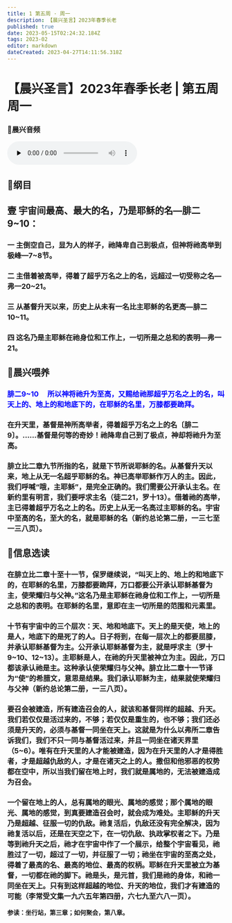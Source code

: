 ```yaml
---
title: 1 第五周 · 周一
description: 【晨兴圣言】2023年春季长老
published: true
date: 2023-05-15T02:24:32.184Z
tags: 2023-02
editor: markdown
dateCreated: 2023-04-27T14:11:56.318Z
---
```


# 【晨兴圣言】2023年春季长老 | 第五周周一
### 🎵晨兴音频
<audio id="audio" controls="" preload="none">
      <source id="mp3" src="/2023-02/week5/week5day1.mp3">
</audio>

<!-- Google tag (gtag.js) -->
<script async src="https://www.googletagmanager.com/gtag/js?id=G-1P8709Z16T"></script>
<script>
  window.dataLayer = window.dataLayer || [];
  function gtag(){dataLayer.push(arguments);}
  gtag('js', new Date());

  gtag('config', 'G-1P8709Z16T');
</script>
## 📙纲目

## **壹	宇宙间最高、最大的名，乃是耶稣的名—腓二9~10：**

### 一	主倒空自己，显为人的样子，祂降卑自己到极点，但神将祂高举到极峰—7~8节。

### 二	主借着被高举，得着了超乎万名之上的名，远超过一切受称之名—弗一20~21。

### 三	从基督升天以来，历史上从未有一名比主耶稣的名更高—腓二10~11。

### 四	这名乃是主耶稣在祂身位和工作上，一切所是之总和的表明—弗一21。

## 📙晨兴喂养

### <font color=blue> **腓二9~10&emsp; 所以神将祂升为至高，又赐给祂那超乎万名之上的名，叫天上的、地上的和地底下的，在耶稣的名里，万膝都要跪拜。**</font>

### 在升天里，基督是神所高举者，得着超乎万名之上的名〔腓二9〕。……基督是何等的奇妙！祂降卑自己到了极点，神却将祂升为至高。

### 腓立比二章九节所指的名，就是下节所说耶稣的名。从基督升天以来，地上从无一名超乎耶稣的名。神已高举耶稣作万人的主。因此，我们呼喊“哦，主耶稣”，是完全正确的。我们需要公开承认主名。在新约里有明言，我们要呼求主名（徒二21，罗十13）。借着祂的高举，主已得着超乎万名之上的名。历史上从无一名高过主耶稣的名。宇宙中至高的名，至大的名，就是耶稣的名（新约总论第二册，一三七至一三八页）。

## 📙信息选读

### 在腓立比二章十至十一节，保罗继续说，“叫天上的、地上的和地底下的，在耶稣的名里，万膝都要跪拜，万口都要公开承认耶稣基督为主，使荣耀归与父神。”这名乃是主耶稣在祂身位和工作上，一切所是之总和的表明。在耶稣的名里，意即在主一切所是的范围和元素里。

### 十节有宇宙中的三个层次：天、地和地底下。天上的是天使，地上的是人，地底下的是死了的人。日子将到，在每一层次上的都要屈膝，并承认耶稣基督为主。公开承认耶稣基督为主，就是呼求主（罗十9~10、12~13）。主耶稣是人，在祂的升天里被神立为主。因此，万口都该承认祂是主。这种承认使荣耀归与父神。腓立比二章十一节译为“使”的希腊文，意思是结果。我们承认耶稣为主，结果就使荣耀归与父神（新约总论第二册，一三八页）。

### 要召会被建造，所有建造召会的人，就该和基督同样的超越、升天。我们若仅仅是活过来的，不够；若仅仅是重生的，也不够；我们还必须是升天的，必须与基督一同坐在天上。这就是为什么以弗所二章告诉我们，我们不只一同与基督活过来，并且一同坐在诸天界里（5~6）。唯有在升天里的人才能被建造，因为在升天里的人才是得胜者，才是超越仇敌的人，才是在诸天之上的人。撒但和他邪恶的权势都在空中，所以当我们留在地上时，我们就是属地的，无法被建造成为召会。

### 一个留在地上的人，总有属地的眼光、属地的感觉；那个属地的眼光、属地的感觉，到真要建造召会时，就会成为难处。主耶稣的升天乃是超越、征服一切的仇敌。祂复活后，仇敌还没有完全解决，因为祂复活以后，还是在天空之下，在一切仇敌、执政掌权者之下。乃是等到祂升天之后，祂才在宇宙中作了一个展示，给整个宇宙看见，祂胜过了一切，超过了一切，并征服了一切；祂坐在宇宙的至高之处，得着了最高的名、最高的地位、最高的权柄。耶稣在升天里被立为基督，一切都在祂的脚下。祂是头，是元首，我们是祂的身体，和祂一同坐在天上。只有到这样超越的地位、升天的地位，我们才有建造的可能（李常受文集一九六五年第四册，六七九至六八一页）。

**参读：坐行站，第三章；如何聚会，第八章。**